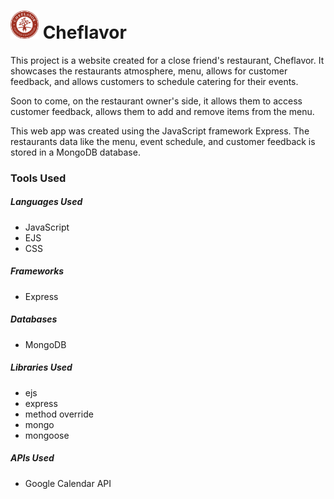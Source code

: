 <h1><img src="./public/images/logo.png" width="45px"> Cheflavor</h1>

<p>This project is a website created for a close friend's restaurant, Cheflavor.
It showcases the restaurants atmosphere, menu, allows for customer feedback, and allows customers to schedule catering for their events.

Soon to come, on the restaurant owner's side, it allows them to access customer feedback, allows them to add and remove items from the menu.

This web app was created using the JavaScript framework Express. The restaurants data
like the menu, event schedule, and customer feedback is stored in a MongoDB database.
</p>

<h3>Tools Used</h3>

<h5>Languages Used</h5>
<ul>
    <li>JavaScript</li>
    <li>EJS</li>
    <li>CSS</li>
</ul>

<h5>Frameworks</h5>
<ul>
    <li>Express</li>
</ul>

<h5>Databases</h5>
<ul>
    <li>MongoDB</li>
</ul>

<h5>Libraries Used</h5>
<ul>
    <li>ejs</li>
    <li>express</li>
    <li>method override</li>
    <li>mongo</li>
    <li>mongoose</li>
</ul>

<h5>APIs Used</h5>
<ul>
    <li>Google Calendar API</li>
</ul>
